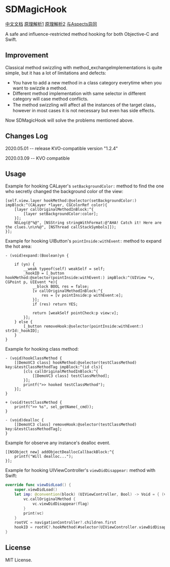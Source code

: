 # SDMagicHook

[中文文档](./README_CN.md)   [ 原理解析1](https://mp.weixin.qq.com/s/wxigL1Clem1dR8Nkt8LLMw) [原理解析2](https://mp.weixin.qq.com/s?__biz=MzI1MzYzMjE0MQ==&mid=2247486231&idx=1&sn=1c6584e9dcc3edf71c42cf396bcab051&chksm=e9d0c0f5dea749e34bf23de8259cbc7c868d3c8a6fc56c4366412dfb03eac8f037ee1d8668a1&token=1383088962&lang=zh_CN#rd)   [ 与Aspects异同](https://github.com/larksuite/SDMagicHook/issues/1)

A safe and influence-restricted method hooking for both Objective-C and Swift.

## Improvement

Classical method swizzling with method_exchangeImplementations is quite simple, but it has a lot of limitations and defects:

- You have to add a new method in a class category everytime when you want to swizzle a method.
- Different method implementation with same selector in different category will case method conflicts.
- The method swizzling will affect all the instances of the target class，however in most cases it is not necessary but even has side effects.

Now SDMagicHook will solve the problems mentioned above.

## Changes Log
2020.05.01 -- release KVO-compatible version "1.2.4"

2020.03.09 -- KVO compatible 

## Usage

Example for hooking CALayer's `setBackgroundColor:` method to find the one who secretly changed the background color of the view:

```objc
[self.view.layer hookMethod:@selector(setBackgroundColor:) impBlock:^(CALayer *layer, CGColorRef color){
    [layer callOriginalMethodInBlock:^{
        [layer setBackgroundColor:color];
    }];
    NSLog(@"%@", [NSString stringWithFormat:@"AHA! Catch it! Here are the clues.\n\n%@", [NSThread callStackSymbols]]);
}];
```

Example for hooking UIButton's `pointInside:withEvent:` method to expand the hot area:

```objc
- (void)expand:(Boolean)yn {

    if (yn) {
        __weak typeof(self) weakSelf = self;
        _hookID = [_button hookMethod:@selector(pointInside:withEvent:) impBlock:^(UIView *v, CGPoint p, UIEvent *e){
            __block BOOL res = false;
            [v callOriginalMethodInBlock:^{
                res = [v pointInside:p withEvent:e];
            }];
            if (res) return YES;

            return [weakSelf pointCheck:p view:v];
        }];
    } else {
        [_button removeHook:@selector(pointInside:withEvent:) strId:_hookID];
    }
}
```

Example for hooking class method:

```objc
- (void)hookClassMethod {
    [[DemoVC3 class] hookMethod:@selector(testClassMethod) key:&testClassMethodTag impBlock:^(id cls){
        [cls callOriginalMethodInBlock:^{
            [[DemoVC3 class] testClassMethod];
        }];
        printf(">> hooked testClassMethod");
    }];
}

+ (void)testClassMethod {
    printf(">> %s", sel_getName(_cmd));
}

- (void)dealloc {
    [[DemoVC3 class] removeHook:@selector(testClassMethod) key:&testClassMethodTag];
}
```
Example for observe any instance's dealloc event. 
```objc
[[NSObject new] addObjectDeallocCallbackBlock:^{
    printf("Will dealloc...");
}];
```

Example for hooking UIViewController's `viewDidDisappear:` method with Swift:

```swift
override func viewDidLoad() {
    super.viewDidLoad()
    let imp: @convention(block) (UIViewController, Bool) -> Void = { (vc, flag) in
        vc.callOriginalMethod {
            vc.viewDidDisappear(flag)
        }
        print(vc)
    }
    rootVC = navigationController?.children.first
    hookID = rootVC?.hookMethod(#selector(UIViewController.viewDidDisappear(_:)), impBlock: imp)
}
```

## License

MIT License.




